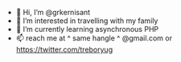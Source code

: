 - 👋 Hi, I’m @grkernisant
- 👀 I’m interested in travelling with my family
- 🌱 I’m currently learning asynchronous PHP
- 📫 reach me at ^ same hangle ^ @gmail.com or https://twitter.com/treboryug

